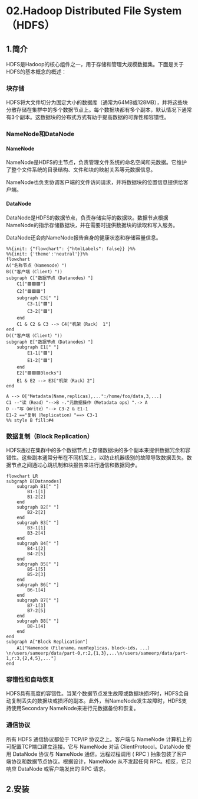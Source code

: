 # 02.Hadoop Distributed File System（HDFS）

## 1.简介

HDFS是Hadoop的核心组件之一，用于存储和管理大规模数据集。下面是关于HDFS的基本概念的概述：

### 块存储

HDFS将大文件切分为固定大小的数据库（通常为64MB或128MB），并将这些块分散存储在集群中的多个数据节点上。每个数据块都有多个副本，默认情况下通常有3个副本。这数据块的分布式方式有助于提高数据的可靠性和容错性。

### NameNode和DataNode

#### NameNode

NameNode是HDFS的主节点，负责管理文件系统的命名空间和元数据。它维护了整个文件系统的目录结构、文件和块的映射关系等元数据信息。

NameNode也负责协调客户端的文件访问请求，并将数据块的位置信息提供给客户端。

#### DataNode

DataNode是HDFS的数据节点，负责存储实际的数据块。数据节点根据NameNode的指示存储数据块，并在需要时提供数据块的读取和写入服务。

DataNode还会向NameNode报告自身的健康状态和存储容量信息。

```mermaid
%%{init: {"flowchart": {"htmlLabels": false}} }%%
%%{init: {'theme':'neutral'}}%%
flowchart
A("名称节点（Namenode）")
B(("客户端（Client）"))
subgraph C["数据节点（Datanodes）"]
    C1["🟩🟩🟩"]
    C2["🟩🟩🟩"]
    subgraph C3[" "]
        C3-1["🟩"]
        C3-2["🟩"]
    end
    C1 & C2 & C3 --> C4["机架（Rack） 1"]
end
D(("客户端（Client）"))
subgraph E["数据节点（Datanodes）"]
    subgraph E1[" "]
        E1-1["🟩"]
        E1-2["🟩"]
	end
    E2["🟩🟩🟩Blocks"]
    E1 & E2 --> E3["机架（Rack）2"]
end

A --> O["Metadata(Name,replicas),...":/home/foo/data,3,...]
C1 --"读（Read）"-->B -."元数据操作（Metadata ops）".-> A
D --"写（Write）"--> C3-2 & E1-1
E1-2 =="复制（Replication）"==> C3-1
%% style B fill:#4
```



### 数据复制（Block Replication）

HDFS通过在集群中的多个数据节点上存储数据块的多个副本来提供数据冗余和容错性。这些副本通常分布在不同机架上，以防止机器级别的故障导致数据丢失。数据节点之间通过心跳机制和块报告来进行通信和数据同步。

```mermaid
flowchart LR
subgraph B[Datanodes]
	subgraph B1[" "]
        B1-1[1]
        B1-2[2]
	end
	subgraph B2[" "]
		B2-2[2]
	end
	subgraph B3[" "]
		B3-1[1]
		B3-2[4]
	end
	subgraph B4[" "]
		B4-1[2]
		B4-2[5]
	end
	subgraph B5[" "]
		B5-1[5]
		B5-2[3]
	end
	subgraph B6[" "]
		B6-1[4]
	end
	subgraph B7[" "]
		B7-1[3]
		B7-2[5]
	end
	subgraph B8[" "]
		B8-1[4]
	end
end
subgraph A["Block Replication"]
    A1["Namenode（Filename，numReplicas，block-ids，...）\n/users/sameerp/data/part-0,r:2,{1,3},...\n/users/sameerp/data/part-1,r:3,{2,4,5},..."]
end
```



### 容错性和自动恢复

HDFS具有高度的容错性。当某个数据节点发生故障或数据块损坏时，HDFS会自动复制丢失的数据块或损坏的副本。此外，当NameNode发生故障时，HDFS支持使用Secondary NameNode来进行元数据备份和恢复。

### 通信协议

所有 HDFS 通信协议都位于 TCP/IP 协议之上。客户端与 NameNode 计算机上的可配置TCP端口建立连接。它与 NameNode 对话 ClientProtocol。DataNode 使用 DataNode 协议与 NameNode 通信。远程过程调用 ( RPC ) 抽象包装了客户端协议和数据节点协议。根据设计，NameNode 从不发起任何 RPC。相反，它只响应 DataNode 或客户端发出的 RPC 请求。

## 2.安装
